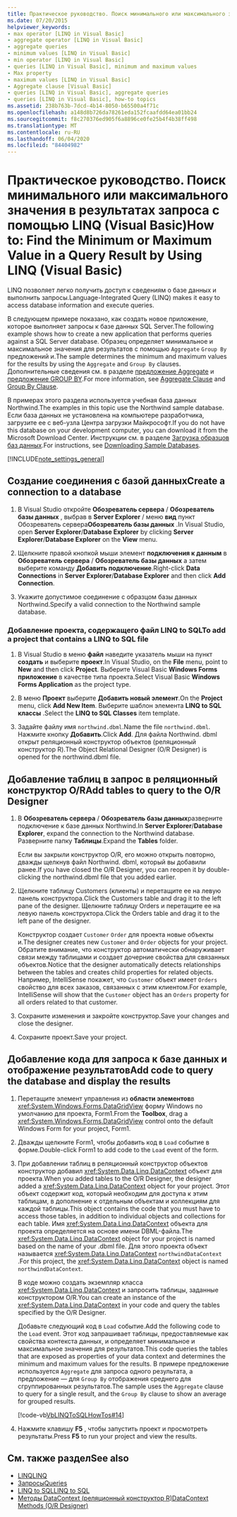 ```yaml
---
title: Практическое руководство. Поиск минимального или максимального значения в результатах запроса с помощью LINQ
ms.date: 07/20/2015
helpviewer_keywords:
- max operator [LINQ in Visual Basic]
- aggregate operator [LINQ in Visual Basic]
- aggregate queries
- minimum values [LINQ in Visual Basic]
- min operator [LINQ in Visual Basic]
- queries [LINQ in Visual Basic], minimum and maximum values
- Max property
- maximum values [LINQ in Visual Basic]
- Aggregate clause [Visual Basic]
- queries [LINQ in Visual Basic], aggregate queries
- queries [LINQ in Visual Basic], how-to topics
ms.assetid: 238b763b-7dcd-4b14-8050-b65500a4f71c
ms.openlocfilehash: a148d8b726da78261eda152fcaafdd64ea01bb24
ms.sourcegitcommit: f8c270376ed905f6a8896ce0fe25b4f4b38ff498
ms.translationtype: MT
ms.contentlocale: ru-RU
ms.lasthandoff: 06/04/2020
ms.locfileid: "84404982"
---
```

# <a name="how-to-find-the-minimum-or-maximum-value-in-a-query-result-by-using-linq-visual-basic"></a><span data-ttu-id="dc828-102">Практическое руководство. Поиск минимального или максимального значения в результатах запроса с помощью LINQ (Visual Basic)</span><span class="sxs-lookup"><span data-stu-id="dc828-102">How to: Find the Minimum or Maximum Value in a Query Result by Using LINQ (Visual Basic)</span></span>
<span data-ttu-id="dc828-103">LINQ позволяет легко получить доступ к сведениям о базе данных и выполнить запросы.</span><span class="sxs-lookup"><span data-stu-id="dc828-103">Language-Integrated Query (LINQ) makes it easy to access database information and execute queries.</span></span>  
  
 <span data-ttu-id="dc828-104">В следующем примере показано, как создать новое приложение, которое выполняет запросы к базе данных SQL Server.</span><span class="sxs-lookup"><span data-stu-id="dc828-104">The following example shows how to create a new application that performs queries against a SQL Server database.</span></span> <span data-ttu-id="dc828-105">Образец определяет минимальное и максимальное значения для результатов с помощью `Aggregate` `Group By` предложений и.</span><span class="sxs-lookup"><span data-stu-id="dc828-105">The sample determines the minimum and maximum values for the results by using the `Aggregate` and `Group By` clauses.</span></span> <span data-ttu-id="dc828-106">Дополнительные сведения см. в разделе [предложение Aggregate](../../../language-reference/queries/aggregate-clause.md) и [предложение GROUP BY](../../../language-reference/queries/group-by-clause.md).</span><span class="sxs-lookup"><span data-stu-id="dc828-106">For more information, see [Aggregate Clause](../../../language-reference/queries/aggregate-clause.md) and [Group By Clause](../../../language-reference/queries/group-by-clause.md).</span></span>  
  
 <span data-ttu-id="dc828-107">В примерах этого раздела используется учебная база данных Northwind.</span><span class="sxs-lookup"><span data-stu-id="dc828-107">The examples in this topic use the Northwind sample database.</span></span> <span data-ttu-id="dc828-108">Если база данных не установлена на компьютере разработчика, загрузите ее с веб-узла Центра загрузки Майкрософт.</span><span class="sxs-lookup"><span data-stu-id="dc828-108">If you do not have this database on your development computer, you can download it from the Microsoft Download Center.</span></span> <span data-ttu-id="dc828-109">Инструкции см. в разделе [Загрузка образцов баз данных](../../../../framework/data/adonet/sql/linq/downloading-sample-databases.md).</span><span class="sxs-lookup"><span data-stu-id="dc828-109">For instructions, see [Downloading Sample Databases](../../../../framework/data/adonet/sql/linq/downloading-sample-databases.md).</span></span>  
  
[!INCLUDE[note_settings_general](~/includes/note-settings-general-md.md)]  
  
## <a name="create-a-connection-to-a-database"></a><span data-ttu-id="dc828-110">Создание соединения с базой данных</span><span class="sxs-lookup"><span data-stu-id="dc828-110">Create a connection to a database</span></span>  
  
1. <span data-ttu-id="dc828-111">В Visual Studio откройте **Обозреватель сервера** / **Обозреватель базы данных** , выбрав в **Server Explorer** / меню **вид** пункт Обозреватель сервера**Обозреватель базы данных** .</span><span class="sxs-lookup"><span data-stu-id="dc828-111">In Visual Studio, open **Server Explorer**/**Database Explorer** by clicking **Server Explorer**/**Database Explorer** on the **View** menu.</span></span>  
  
2. <span data-ttu-id="dc828-112">Щелкните правой кнопкой мыши элемент **подключения к данным** в **Обозреватель сервера** / **Обозреватель базы данных** а затем выберите команду **Добавить подключение**.</span><span class="sxs-lookup"><span data-stu-id="dc828-112">Right-click **Data Connections** in **Server Explorer**/**Database Explorer** and then click **Add Connection**.</span></span>  
  
3. <span data-ttu-id="dc828-113">Укажите допустимое соединение с образцом базы данных Northwind.</span><span class="sxs-lookup"><span data-stu-id="dc828-113">Specify a valid connection to the Northwind sample database.</span></span>  
  
### <a name="to-add-a-project-that-contains-a-linq-to-sql-file"></a><span data-ttu-id="dc828-114">Добавление проекта, содержащего файл LINQ to SQL</span><span class="sxs-lookup"><span data-stu-id="dc828-114">To add a project that contains a LINQ to SQL file</span></span>  
  
1. <span data-ttu-id="dc828-115">В Visual Studio в меню **файл** наведите указатель мыши на пункт **создать** и выберите **проект**.</span><span class="sxs-lookup"><span data-stu-id="dc828-115">In Visual Studio, on the **File** menu, point to **New** and then click **Project**.</span></span> <span data-ttu-id="dc828-116">Выберите Visual Basic **Windows Forms приложение** в качестве типа проекта.</span><span class="sxs-lookup"><span data-stu-id="dc828-116">Select Visual Basic **Windows Forms Application** as the project type.</span></span>  
  
2. <span data-ttu-id="dc828-117">В меню **Проект** выберите **Добавить новый элемент**.</span><span class="sxs-lookup"><span data-stu-id="dc828-117">On the **Project** menu, click **Add New Item**.</span></span> <span data-ttu-id="dc828-118">Выберите шаблон элемента **LINQ to SQL классы** .</span><span class="sxs-lookup"><span data-stu-id="dc828-118">Select the **LINQ to SQL Classes** item template.</span></span>  
  
3. <span data-ttu-id="dc828-119">Задайте файлу имя `northwind.dbml`.</span><span class="sxs-lookup"><span data-stu-id="dc828-119">Name the file `northwind.dbml`.</span></span> <span data-ttu-id="dc828-120">Нажмите кнопку **Добавить**.</span><span class="sxs-lookup"><span data-stu-id="dc828-120">Click **Add**.</span></span> <span data-ttu-id="dc828-121">Для файла Northwind. dbml открыт реляционный конструктор объектов (реляционный конструктор R).</span><span class="sxs-lookup"><span data-stu-id="dc828-121">The Object Relational Designer (O/R Designer) is opened for the northwind.dbml file.</span></span>  
  
## <a name="add-tables-to-query-to-the-or-designer"></a><span data-ttu-id="dc828-122">Добавление таблиц в запрос в реляционный конструктор O/R</span><span class="sxs-lookup"><span data-stu-id="dc828-122">Add tables to query to the O/R Designer</span></span>  
  
1. <span data-ttu-id="dc828-123">В **Обозреватель сервера** / **Обозреватель базы данных**разверните подключение к базе данных Northwind.</span><span class="sxs-lookup"><span data-stu-id="dc828-123">In **Server Explorer**/**Database Explorer**, expand the connection to the Northwind database.</span></span> <span data-ttu-id="dc828-124">Разверните папку **Таблицы**.</span><span class="sxs-lookup"><span data-stu-id="dc828-124">Expand the **Tables** folder.</span></span>  
  
     <span data-ttu-id="dc828-125">Если вы закрыли конструктор O/R, его можно открыть повторно, дважды щелкнув файл Northwind. dbml, который вы добавили ранее.</span><span class="sxs-lookup"><span data-stu-id="dc828-125">If you have closed the O/R Designer, you can reopen it by double-clicking the northwind.dbml file that you added earlier.</span></span>  
  
2. <span data-ttu-id="dc828-126">Щелкните таблицу Customers (клиенты) и перетащите ее на левую панель конструктора.</span><span class="sxs-lookup"><span data-stu-id="dc828-126">Click the Customers table and drag it to the left pane of the designer.</span></span> <span data-ttu-id="dc828-127">Щелкните таблицу Orders и перетащите ее на левую панель конструктора.</span><span class="sxs-lookup"><span data-stu-id="dc828-127">Click the Orders table and drag it to the left pane of the designer.</span></span>  
  
     <span data-ttu-id="dc828-128">Конструктор создает `Customer` `Order` для проекта новые объекты и.</span><span class="sxs-lookup"><span data-stu-id="dc828-128">The designer creates new `Customer` and `Order` objects for your project.</span></span> <span data-ttu-id="dc828-129">Обратите внимание, что конструктор автоматически обнаруживает связи между таблицами и создает дочерние свойства для связанных объектов.</span><span class="sxs-lookup"><span data-stu-id="dc828-129">Notice that the designer automatically detects relationships between the tables and creates child properties for related objects.</span></span> <span data-ttu-id="dc828-130">Например, IntelliSense покажет, что `Customer` объект имеет `Orders` свойство для всех заказов, связанных с этим клиентом.</span><span class="sxs-lookup"><span data-stu-id="dc828-130">For example, IntelliSense will show that the `Customer` object has an `Orders` property for all orders related to that customer.</span></span>  
  
3. <span data-ttu-id="dc828-131">Сохраните изменения и закройте конструктор.</span><span class="sxs-lookup"><span data-stu-id="dc828-131">Save your changes and close the designer.</span></span>  
  
4. <span data-ttu-id="dc828-132">Сохраните проект.</span><span class="sxs-lookup"><span data-stu-id="dc828-132">Save your project.</span></span>  
  
## <a name="add-code-to-query-the-database-and-display-the-results"></a><span data-ttu-id="dc828-133">Добавление кода для запроса к базе данных и отображение результатов</span><span class="sxs-lookup"><span data-stu-id="dc828-133">Add code to query the database and display the results</span></span>  
  
1. <span data-ttu-id="dc828-134">Перетащите элемент управления из **области элементов**в <xref:System.Windows.Forms.DataGridView> форму Windows по умолчанию для проекта, Form1.</span><span class="sxs-lookup"><span data-stu-id="dc828-134">From the **Toolbox**, drag a <xref:System.Windows.Forms.DataGridView> control onto the default Windows Form for your project, Form1.</span></span>  
  
2. <span data-ttu-id="dc828-135">Дважды щелкните Form1, чтобы добавить код в `Load` событие в форме.</span><span class="sxs-lookup"><span data-stu-id="dc828-135">Double-click Form1 to add code to the `Load` event of the form.</span></span>  
  
3. <span data-ttu-id="dc828-136">При добавлении таблиц в реляционный конструктор объектов конструктор добавил <xref:System.Data.Linq.DataContext> объект для проекта.</span><span class="sxs-lookup"><span data-stu-id="dc828-136">When you added tables to the O/R Designer, the designer added a <xref:System.Data.Linq.DataContext> object for your project.</span></span> <span data-ttu-id="dc828-137">Этот объект содержит код, который необходим для доступа к этим таблицам, в дополнение к отдельным объектам и коллекциям для каждой таблицы.</span><span class="sxs-lookup"><span data-stu-id="dc828-137">This object contains the code that you must have to access those tables, in addition to individual objects and collections for each table.</span></span> <span data-ttu-id="dc828-138">Имя <xref:System.Data.Linq.DataContext> объекта для проекта определяется на основе имени DBML-файла.</span><span class="sxs-lookup"><span data-stu-id="dc828-138">The <xref:System.Data.Linq.DataContext> object for your project is named based on the name of your .dbml file.</span></span> <span data-ttu-id="dc828-139">Для этого проекта объект называется <xref:System.Data.Linq.DataContext> `northwindDataContext` .</span><span class="sxs-lookup"><span data-stu-id="dc828-139">For this project, the <xref:System.Data.Linq.DataContext> object is named `northwindDataContext`.</span></span>  
  
     <span data-ttu-id="dc828-140">В коде можно создать экземпляр класса <xref:System.Data.Linq.DataContext> и запросить таблицы, заданные конструктором O/R.</span><span class="sxs-lookup"><span data-stu-id="dc828-140">You can create an instance of the <xref:System.Data.Linq.DataContext> in your code and query the tables specified by the O/R Designer.</span></span>  
  
     <span data-ttu-id="dc828-141">Добавьте следующий код в `Load` событие.</span><span class="sxs-lookup"><span data-stu-id="dc828-141">Add the following code to the `Load` event.</span></span> <span data-ttu-id="dc828-142">Этот код запрашивает таблицы, предоставляемые как свойства контекста данных, и определяет минимальное и максимальное значения для результатов.</span><span class="sxs-lookup"><span data-stu-id="dc828-142">This code queries the tables that are exposed as properties of your data context and determines the minimum and maximum values for the results.</span></span> <span data-ttu-id="dc828-143">В примере предложение используется `Aggregate` для запроса одного результата, а предложение — для `Group By` отображения среднего для сгруппированных результатов.</span><span class="sxs-lookup"><span data-stu-id="dc828-143">The sample uses the `Aggregate` clause to query for a single result, and the `Group By` clause to show an average for grouped results.</span></span>  
  
     [!code-vb[VbLINQToSQLHowTos#14](~/samples/snippets/visualbasic/VS_Snippets_VBCSharp/VbLINQtoSQLHowTos/VB/Form7.vb#14)]  
  
4. <span data-ttu-id="dc828-144">Нажмите клавишу **F5** , чтобы запустить проект и просмотреть результаты.</span><span class="sxs-lookup"><span data-stu-id="dc828-144">Press **F5** to run your project and view the results.</span></span>  
  
## <a name="see-also"></a><span data-ttu-id="dc828-145">См. также раздел</span><span class="sxs-lookup"><span data-stu-id="dc828-145">See also</span></span>

- [<span data-ttu-id="dc828-146">LINQ</span><span class="sxs-lookup"><span data-stu-id="dc828-146">LINQ</span></span>](index.md)
- [<span data-ttu-id="dc828-147">Запросы</span><span class="sxs-lookup"><span data-stu-id="dc828-147">Queries</span></span>](../../../language-reference/queries/index.md)
- [<span data-ttu-id="dc828-148">LINQ to SQL</span><span class="sxs-lookup"><span data-stu-id="dc828-148">LINQ to SQL</span></span>](../../../../framework/data/adonet/sql/linq/index.md)
- [<span data-ttu-id="dc828-149">Методы DataContext (реляционный конструктор R)</span><span class="sxs-lookup"><span data-stu-id="dc828-149">DataContext Methods (O/R Designer)</span></span>](/visualstudio/data-tools/datacontext-methods-o-r-designer)
